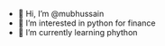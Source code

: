 - 👋 Hi, I’m @mubhussain
- 👀 I’m interested in python for finance
- 🌱 I’m currently learning phython

<!---
mubhussain/mubhussain is a ✨ special ✨ repository because its `README.md` (this file) appears on your GitHub profile.
You can click the Preview link to take a look at your changes.
--->
